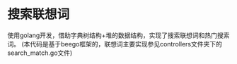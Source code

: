 # 搜索联想词
使用golang开发，借助字典树结构+堆的数据结构，实现了搜索联想词和热门搜索词。
(本代码是基于beego框架的，联想词主要实现参见controllers文件夹下的search_match.go文件)
